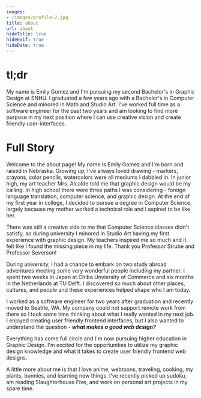 ```yaml
---
images:
- /images/profile-2.jpg
title: about
url: about
hideTitle: true
hideExif: true
hideDate: true
---
```


<div align="left-aligned">
	<h1>tl;dr</h1>
	<p>
		My name is Emily Gomez and I'm pursuing my second Bachelor's in Graphic Design at SNHU. I graduated a few years ago with a Bachelor's in Computer Science and minored in Math and Studio Art. I've worked full time as a software engineer for the past two years and am looking to find more purpose in my next position where I can use creative vision and create friendly user-interfaces.
	</p>
	<h1>Full Story</h1>
	<p>
        Welcome to the about page! My name is Emily Gomez and I'm born and raised in Nebraska. Growing up, I've always loved drawing - markers, crayons, color pencils, watercolors were all mediums I dabbled in. In junior high, my art teacher Mrs. Alcalde told me that graphic design would be my calling. In high school there were three paths I was considering - foreign language translation, computer science, and graphic design. At the end of my first year in college, I decided to pursue a degree in Computer Science, largely because my mother worked a technical role and I aspired to be like her.
	</p>
	<p>
		There was still a creative side to me that Computer Science classes didn't satisfy, so during university I minored in Studio Art having my first experience with graphic design. My teachers inspired me so much and it felt like I found the missing piece in my life. Thank you Professor Strube and Professor Severson!
	</p>
	<p>
		During university, I had a chance to embark on two study abroad adventures meeting some very wonderful people including my partner. I spent two weeks in Japan at Chiba Unviersity of Commerce and six months in the Netherlands at TU Delft. I discovered so much about other places, cultures, and people and these experiences helped shape who I am today.
	</p>
	<p>
		I worked as a software engineer for two years after graduation and recently moved to Seattle, WA. My company could not support remote work from there so I took some time thinking about what I really wanted in my next job. I enjoyed creating user friendly frontend interfaces, but I also wanted to understand the question - <b><i>what makes a good web design?</i></b>
	<p>
		Everything has come full circle and I'm now pursuing higher education in Graphic Design. I'm excited for the opportunities to utilize my graphic design knowledge and what it takes to create user friendly frontend web designs.
	</p>
	<p>
		A little more about me is that I love anime, webtoons, traveling, cooking, my plants, bunnies, and learning new things. I've recently picked up sudoku, am reading Slaughterhouse Five, and work on personal art projects in my spare time.
	</p>
</div>